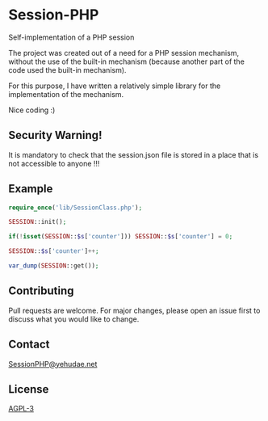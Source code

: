 # Session-PHP
Self-implementation of a PHP session

The project was created out of a need for a PHP session mechanism, without the use of the built-in mechanism (because another part of the code used the built-in mechanism).

For this purpose, I have written a relatively simple library for the implementation of the mechanism.

Nice coding :)

## Security Warning!
It is mandatory to check that the session.json file is stored in a place that is not accessible to anyone !!!

## Example
```php
require_once('lib/SessionClass.php');

SESSION::init();

if(!isset(SESSION::$s['counter'])) SESSION::$s['counter'] = 0;

SESSION::$s['counter']++;

var_dump(SESSION::get());
```

## Contributing
Pull requests are welcome. For major changes, please open an issue first to discuss what you would like to change.

## Contact
[SessionPHP@yehudae.net](mailto:SessionPHP@yehudae.net)

## License
[AGPL-3](https://github.com/YehudaEi/Session-PHP/blob/master/LICENSE)